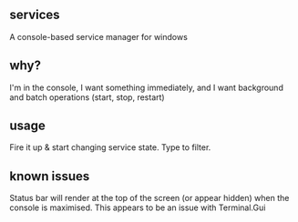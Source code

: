 services
---

A console-based service manager for windows

why?
---

I'm in the console, I want something immediately, and I want background
and batch operations (start, stop, restart)

usage
---

Fire it up & start changing service state. Type to filter.

known issues
---
Status bar will render at the top of the screen (or appear hidden)
when the console is maximised. This appears to be an issue with
Terminal.Gui
